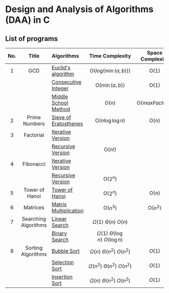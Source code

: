 # Design and Analysis of Algorithms (DAA) in C

## List of programs

| No. |        Title         | Algorithms                                               |            Time Complexity             | Space Complexity |
|:---:|:--------------------:|:---------------------------------------------------------|:--------------------------------------:|:----------------:|
|  1  |         GCD          | [Euclid's algorithm](GCD/euclidsAlgorithm.c)             |         O($`log(\min(a,b))`$)          |      O($1$)      |
|     |                      | [Consecutive Integer](GCD/consecutiveInteger.c)          |            O($`\min(a,b)`$)            |      O($1$)      |
|     |                      | [Middle School Method](GCD/combined.c)                   |                 O($n$)                 | O($maxFactors$)  |
|  2  |    Prime Numbers     | [Sieve of Eratosthenes](PrimeNumbers/sieve.c)            |            O($n\log\log n$)            |      O($n$)      |
|  3  |      Factorial       | [Iterative Version](Fibonacci/iteration.c)               |                                        |                  |
|     |                      | [Recursive Version](Fibonacci/recursion.c)               |                O($n!$)                 |                  |
|  4  |      Fibonacci       | [Iterative Version](Factorial/iteration.c)               |                                        |                  |
|     |                      | [Recursive Version](Factorial/recursion.c)               |                O($2^n$)                |                  |
|  5  |    Tower of Hanoi    | [Tower of Hanoi](TowerOfHanoi/toh.c)                     |                O($2^n$)                |      O($n$)      |
|  6  |       Matrices       | [Matrix Multiplication](Matrices/matrixMultiplication.c) |                O($n^3$)                |     O($n^2$)     |
|  7  | Searching Algorithms | [Linear Search](Search/linearSearch.c)                   |      $\Omega(1)\ \Theta(n)\ O(n)$      |                  |
|     |                      | [Binary Search](Search/binarySearch.c)                   | $\Omega(1)\ \Theta(\log n)\ O(\log n)$ |                  |
|  8  |  Sorting Algorithms  | [Bubble Sort](Sorting/bubbleSort.c)                      |    $\Omega(n)\ \Theta(n^2)\ O(n^2)$    |      $O(1)$      |
|     |                      | [Selection Sort](Sorting/selectionSort.c)                |   $\Omega(n^2)\ \Theta(n^2)\ O(n^2)$   |      $O(1)$      |
|     |                      | [Insertion Sort](Sorting/insertionSort.c)                |    $\Omega(n)\ \Theta(n^2)\ O(n^2)$    |      $O(1)$      |
